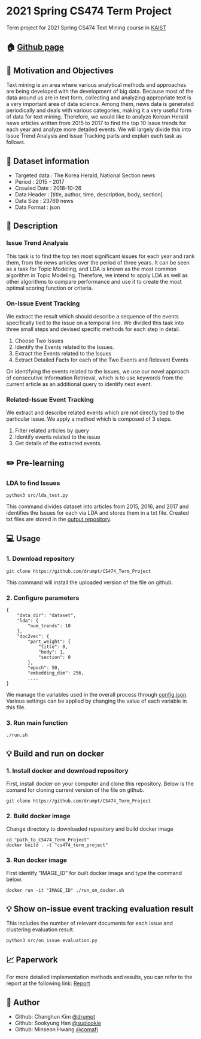 # 2021 Spring CS474 Term Project
Term project for 2021 Spring CS474 Text Mining course in [KAIST](https://kaist.ac.kr)

## 🏠 [Github page](https://github.com/comafj/CS489-Team-14-repository)

## :pushpin: Motivation and Objectives
Text mining is an area where various analytical methods and approaches are being developed with the development of big data. Because most of the data around us are in text form, collecting and analyzing appropriate text is a very important area of data science.  Among them, news data is generated periodically and deals with various categories, making it a very useful form of data for text mining. Therefore, we would like to analyze Korean Herald news articles written from 2015 to 2017 to find the top 10 Issue trends for each year and analyze more detailed events. We will largely divide this into Issue Trend Analysis and Issue Tracking parts and explain each task as follows.


## :newspaper: Dataset information
- Targeted data : The Korea Herald, National Section news
- Period : 2015 - 2017
- Crawled Date : 2018-10-26
- Data Header :  [title, author, time, description, body, section]
- Data Size : 23769 news
- Data Format : json

## :scroll: Description

### Issue Trend Analysis
This task is to find the top ten most significant issues for each year and rank them, from the news articles over the period of three years. It can be seen as a task for Topic Modeling, and LDA is known as the most common algorithm in Topic Modeling. Therefore, we intend to apply LDA as well as other algorithms to compare performance and use it to create the most optimal scoring function or criteria. 

### On-Issue Event Tracking
We extract the result which should describe a sequence of the events specifically tied to the issue on a temporal line. We divided this task into three small steps and devised specific methods for each step in detail.
1. Choose Two Issues
2. Identify the Events related to the Issues.
3. Extract the Events related to the Issues
4. Extract Detailed Facts for each of the Two Events and Relevant Events

On identifying the events related to the issues, we use our novel approach of consecutive Information Retrieval, which is to use keywords from the current article as an additional query to identify next event. 

### Related-Issue Event Tracking
We extract and describe related events which are not directly tied to the particular issue. We apply a method which is composed of 3 steps.
1. Filter related articles by query
2. Identify events related to the issue
3. Get details of the extracted events.

## :pencil2: Pre-learning
### LDA to find Issues
```
python3 src/lda_test.py
```
This command divides dataset into articles from 2015, 2016, and 2017 and identifies the Issues for each via LDA and stores them in a txt file. Created txt files are stored in the [output repository](https://github.com/drumpt/CS474_Term_Project/tree/main/output).

## :computer: Usage
### 1. Download repository
```
git clone https://github.com/drumpt/CS474_Term_Project
```
This command will install the uploaded version of the file on github.

### 2. Configure parameters
```
{
    "data_dir": "dataset",
    "lda": {
        "num_trends": 10
    },
    "doc2vec": {
        "part_weight": {
            "title": 0,
            "body": 1,
            "section": 0
        },
        "epoch": 50,
        "embedding_dim": 256,
        ....
}
```
We manage the variables used in the overall process through [config.json](https://github.com/drumpt/CS474_Term_Project/blob/main/config.json). Various settings can be applied by changing the value of each variable in this file.

### 3. Run main function
```
./run.sh
```

## :bulb: Build and run on docker
### 1. Install docker and download repository
First, install docker on your computer and clone this repository. Below is the comand for cloning current version of the file on github.
```
git clone https://github.com/drumpt/CS474_Term_Project
```

### 2. Build docker image
Change directory to downloaded repository and build docker image
```
cd "path_to_CS474_Term_Project"
docker build . -t "cs474_term_project"
```

### 3. Run docker image
First identify "IMAGE_ID" for built docker image and type the command below.
```
docker run -it "IMAGE_ID" ./run_on_docker.sh
```

## :bulb: Show on-issue event tracking evaluation result
This includes the number of relevant documents for each issue and clustering evaluation result.
```
python3 src/on_issue evaluation.py
```

## :chart_with_upwards_trend: Paperwork
For more detailed implementation methods and results, you can refer to the report at the following link: [Report](https://docs.google.com/document/d/1oLPT07ocqV7-SmED2deSL15W9U-yrZMRxlp2oX1V8R0/edit)

## 👤 Author
* Github: Changhun Kim [@drumpt](https://github.com/drumpt)
* Github: Sookyung Han [@suplookie](https://github.com/suplookie)
* Github: Minseon Hwang [@comafj](https://github.com/comafj)
